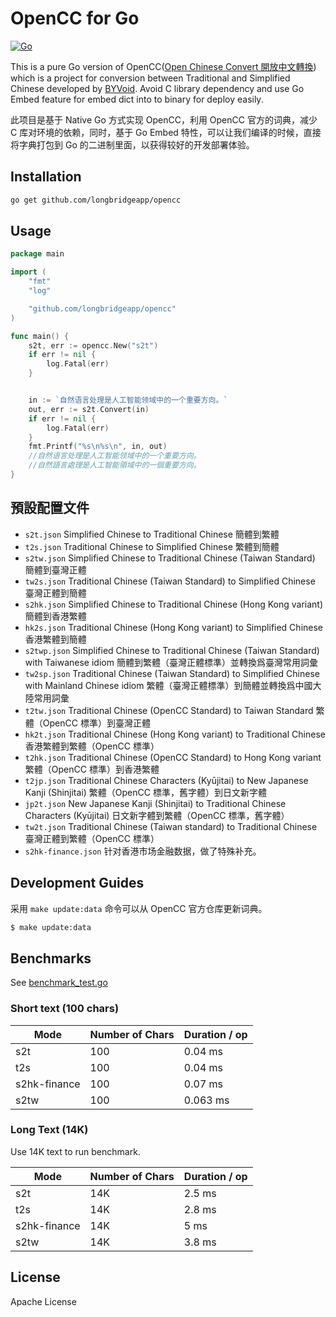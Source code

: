 # OpenCC for Go

[![Go](https://github.com/longbridgeapp/opencc/workflows/Go/badge.svg)](https://github.com/longbridgeapp/opencc/actions?query=workflow%3AGo)

This is a pure Go version of OpenCC([Open Chinese Convert 開放中文轉換](https://github.com/BYVoid/OpenCC/)) which is a project for conversion between Traditional and Simplified Chinese developed by [BYVoid](https://www.byvoid.com/). Avoid C library dependency and use Go Embed feature for embed dict into to binary for deploy easily.

此项目是基于 Native Go 方式实现 OpenCC，利用 OpenCC 官方的词典，减少 C 库对环境的依赖，同时，基于 Go Embed 特性，可以让我们编译的时候，直接将字典打包到 Go 的二进制里面，以获得较好的开发部署体验。

## Installation

```sh
go get github.com/longbridgeapp/opencc
```

## Usage

```go
package main

import (
    "fmt"
    "log"

    "github.com/longbridgeapp/opencc"
)

func main() {
    s2t, err := opencc.New("s2t")
    if err != nil {
        log.Fatal(err)
    }


    in := `自然语言处理是人工智能领域中的一个重要方向。`
    out, err := s2t.Convert(in)
    if err != nil {
        log.Fatal(err)
    }
    fmt.Printf("%s\n%s\n", in, out)
    //自然语言处理是人工智能领域中的一个重要方向。
    //自然語言處理是人工智能領域中的一個重要方向。
}
```

## 預設配置文件

- `s2t.json` Simplified Chinese to Traditional Chinese 簡體到繁體
- `t2s.json` Traditional Chinese to Simplified Chinese 繁體到簡體
- `s2tw.json` Simplified Chinese to Traditional Chinese (Taiwan Standard) 簡體到臺灣正體
- `tw2s.json` Traditional Chinese (Taiwan Standard) to Simplified Chinese 臺灣正體到簡體
- `s2hk.json` Simplified Chinese to Traditional Chinese (Hong Kong variant) 簡體到香港繁體
- `hk2s.json` Traditional Chinese (Hong Kong variant) to Simplified Chinese 香港繁體到簡體
- `s2twp.json` Simplified Chinese to Traditional Chinese (Taiwan Standard) with Taiwanese idiom 簡體到繁體（臺灣正體標準）並轉換爲臺灣常用詞彙
- `tw2sp.json` Traditional Chinese (Taiwan Standard) to Simplified Chinese with Mainland Chinese idiom 繁體（臺灣正體標準）到簡體並轉換爲中國大陸常用詞彙
- `t2tw.json` Traditional Chinese (OpenCC Standard) to Taiwan Standard 繁體（OpenCC 標準）到臺灣正體
- `hk2t.json` Traditional Chinese (Hong Kong variant) to Traditional Chinese 香港繁體到繁體（OpenCC 標準）
- `t2hk.json` Traditional Chinese (OpenCC Standard) to Hong Kong variant 繁體（OpenCC 標準）到香港繁體
- `t2jp.json` Traditional Chinese Characters (Kyūjitai) to New Japanese Kanji (Shinjitai) 繁體（OpenCC 標準，舊字體）到日文新字體
- `jp2t.json` New Japanese Kanji (Shinjitai) to Traditional Chinese Characters (Kyūjitai) 日文新字體到繁體（OpenCC 標準，舊字體）
- `tw2t.json` Traditional Chinese (Taiwan standard) to Traditional Chinese 臺灣正體到繁體（OpenCC 標準）
- `s2hk-finance.json` 针对香港市场金融数据，做了特殊补充。

## Development Guides

采用 `make update:data` 命令可以从 OpenCC 官方仓库更新词典。

```bash
$ make update:data
```

## Benchmarks

See [benchmark_test.go](https://github.com/longbridgeapp/opencc/tree/master/tests/benchmark_test.go)

### Short text (100 chars)

| Mode         | Number of Chars | Duration / op |
| ------------ | --------------- | ------------- |
| s2t          | 100             | 0.04 ms       |
| t2s          | 100             | 0.04 ms       |
| s2hk-finance | 100             | 0.07 ms       |
| s2tw         | 100             | 0.063 ms      |

### Long Text (14K)

Use 14K text to run benchmark.

| Mode         | Number of Chars | Duration / op |
| ------------ | --------------- | ------------- |
| s2t          | 14K             | 2.5 ms        |
| t2s          | 14K             | 2.8 ms        |
| s2hk-finance | 14K             | 5 ms          |
| s2tw         | 14K             | 3.8 ms        |

## License

Apache License
